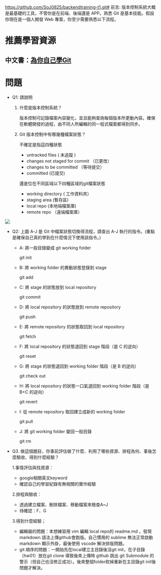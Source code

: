 https://github.com/SoJ0825/backendtraining-t1.git# 前言:
版本控制系統大概是最基礎的工具，不管你是在前端、後端還是 APP。熟悉 Git 是基本技能。假設你現在是一個人開發 Web 專案，你至少需要熟悉以下流程。

# 推薦學習資源
## 中文書：[為你自己學Git](https://gitbook.tw/)

# 問題
- Q1: 請說明
    1. 什麼是版本控制系統？

    	版本控制可記錄檔案內容變化，並且能夠查詢每個版本所更動內容。確保在軟體開發的過程，由不同人所編輯的同一程式檔案都得到同步。

    2. Git 版本控制中有哪幾種檔案狀態？

		不確定是指這四種狀態
		- untracked files ( 未追蹤 )  
		- changes not staged for commit （已更改） 
		- changes to be committed （等待提交） 
		- committed (已提交) 
	
		還是位在不同區域以下四種區域的git檔案狀態 
	
		- working directory  ( 工作資料夾） 
		- staging area (暫存區)  
		- local repo (本地端檔案庫)  
		- remote repo （遠端檔案庫） 
	
 
 


![](https://i.imgur.com/hZoDAPf.png)
- Q2: 上圖 A-J 是 Git 中檔案狀態切換得流程，請查出 A-J 執行的指令。(重點是確保自己真的學到在什麼情況下使用該指令。)
    - A: 將一般目錄變成 git working folder

		git init
	- B: 將 working folder 的異動狀態登錄到 stage 

        git add
	- C: 將 stage 的狀態放到 local repository 

	   git commit 
	- D: 將 local repository 的狀態放到 remote repository 

	 	git push
	- E: 將 remote repository 的狀態取回到 local repository 

		 git fetch
	- F: 將 local repository 的狀態退回到 stage 階段（是 C 的逆向）

		 git reset
	- G: 將 stage 的狀態退回到 working folder 階段（是 B 的逆向） 

		 git check out 
	- H: 將 local repository 的狀態一口氣退回到 working folder 階段（是 B+C 
	 的逆向） 
	 
	 	git revert
	- I: 從 remote repository 取回建立成新的 working folder 
	 
	 	git pull

 	- J: 將 git working folder 變回一般目錄
		
		git rm




- Q3. 做這個題目，你事前評估做了什麼、利用了哪些資源、排程為何、事後怎麼驗收、得到什麼經驗？


	1.事情評估與找資源：
	- google相關英文keyword
	- 確認自己的學習紀錄有無相關的實作經驗

	2.排程與驗收：
	- 透過建立檔案、刪除檔案、移動檔案來檢查A~J
	- 待確認：F、G

	3.得到什麼經驗；
	- 編輯器的問題：本想練習用 vim 編輯 local repo的 readme.md ，發現markdown 語法上傳github會跑版。自己慣用的 sublime 無法正常啟動 markdown 顯示外掛，最後使用 vscode 解決排版問題。
	- git 順序的問題：一開始先在local建立主目錄後沒git init，在子目錄（hw01）放在git clone 導致後來上傳時 github  跳出 git Submodule 的警示（但自己也沒修正成功）。後來整個folder砍掉重新在主目錄git init後問題才解決。